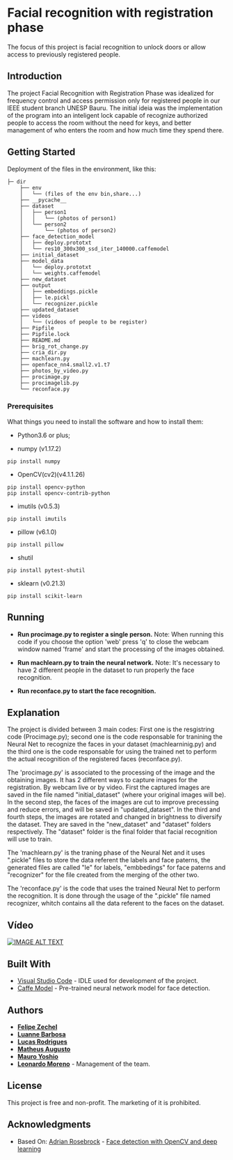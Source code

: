 # Facial recognition with registration phase

The focus of this project is facial recognition to unlock doors or allow access to previously registered people.

## Introduction

The project Facial Recognition with Registration Phase was idealized for frequency control and access permission only for registered people in our IEEE student branch UNESP Bauru. The initial ideia was the implementation of the program into an inteligent lock capable of recognize authorized people to access the room without the need for keys, and better management of who enters the room and how much time they spend there.

## Getting Started

Deployment of the files in the environment, like this:

```
├─ dir
    ├── env
    │   └── (files of the env bin,share...)
    ├── __pycache__
    ├── dataset
    │   ├── person1
    │   │   └── (photos of person1)
    │   └── person2
    │       └── (photos of person2)
    ├── face_detection_model
    │   ├── deploy.prototxt
    │   └── res10_300x300_ssd_iter_140000.caffemodel
    ├── initial_dataset
    ├── model_data
    │   └── deploy.prototxt
    │   └── weights.caffemodel
    ├── new_dataset
    ├── output
    │   ├── embeddings.pickle
    │   ├── le.pickl
    │   └── recognizer.pickle
    ├── updated_dataset
    ├── videos
    │   └── (videos of people to be register)
    ├── Pipfile
    ├── Pipfile.lock
    ├── README.md
    ├── brig_rot_change.py
    ├── cria_dir.py
    ├── machlearn.py
    ├── openface_nn4.small2.v1.t7
    ├── photos_by_video.py
    ├── procimage.py
    ├── procimagelib.py
    └── reconface.py
```

### Prerequisites

What things you need to install the software and how to install them:
* Python3.6 or plus;

* numpy (v1.17.2)
```
pip install numpy
```
* OpenCV(cv2)(v4.1.1.26)
```
pip install opencv-python
pip install opencv-contrib-python
```
* imutils (v0.5.3)
```
pip install imutils
```
* pillow (v6.1.0)
```
pip install pillow
```
* shutil
```
pip install pytest-shutil
```
* sklearn (v0.21.3)
```
pip install scikit-learn
```

## Running
* **Run procimage.py to register a single person.**
Note: When running this code if you choose the option 'web' press 'q' to close the webcam window named 'frame' and start the processing of the images obtained.

* **Run machlearn.py to train the neural network.**
Note: It's necessary to have 2 different people in the dataset to run properly the face recognition.

* **Run reconface.py to start the face recognition.**

## Explanation
The project is divided between 3 main codes: First one is the resgistring code (Procimage.py); second one is the code responsable for tranining the Neural Net to recognize the faces in your dataset (machlearninig.py) and the third one is the code responsable for using the trained net to perform the actual recognition of the registered faces (reconface.py).

The 'procimage.py' is associated to the processing of the image and the obtaining images. It has 2 different ways to capture images for the registration. By webcam live or by video.
First the captured images are saved in the file named "initial_dataset" (where your original images will be). In the second step, the faces of the images are cut to improve precessing and reduce errors, and will be saved in "updated_dataset". In the third and fourth steps, the images are rotated and changed in brightness to diversify the dataset. They are saved in the "new_dataset" and "dataset" folders respectively. The "dataset" folder is the final folder that facial recognition will use to train.

The 'machlearn.py' is the traning phase of the Neural Net and it uses ".pickle" files to store the data referent the labels and face paterns, the generated files are called "le" for labels, "embbedings" for face paterns and "recognizer" for the file created from the merging of the other two.

The 'reconface.py' is the code that uses the trained Neural Net to perform the recognition. It is done through the usage of the ".pickle" file named recognizer, whitch contains all the data referent to the faces on the dataset.

## Vídeo

[![IMAGE ALT TEXT](http://img.youtube.com/vi/3_rxj71geVk/0.jpg)](http://www.youtube.com/watch?v=3_rxj71geVk "Projeto de reconhecimento facial")

## Built With

* [Visual Studio Code](https://code.visualstudio.com/) - IDLE used for development of the project.
* [Caffe Model](https://caffe.berkeleyvision.org/) - Pre-trained neural network model for face detection.

## Authors

* [**Felipe Zechel**](https://github.com/zechelf)
* [**Luanne Barbosa**](https://github.com/Luanne-Barbosa)
* [**Lucas Rodrigues**](https://github.com/lucasr21)
* [**Matheus Augusto**](https://github.com/MatheusMABR)
* [**Mauro Yoshio**](https://github.com/mayokogitgud)
* [**Leonardo Moreno**](https://github.com/leopmoreno) - Management of the team.

## License

This project is free and non-profit. The marketing of it is prohibited.

## Acknowledgments
* Based On: [Adrian Rosebrock](https://www.pyimagesearch.com/author/adrian/) - [Face detection with OpenCV and deep learning](https://www.pyimagesearch.com/2018/02/26/face-detection-with-opencv-and-deep-learning/)


